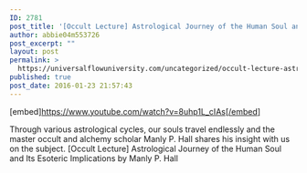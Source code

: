 ```yaml
---
ID: 2781
post_title: '[Occult Lecture] Astrological Journey of the Human Soul and Its Esoteric Implications'
author: abbie04m553726
post_excerpt: ""
layout: post
permalink: >
  https://universalflowuniversity.com/uncategorized/occult-lecture-astrological-journey-of-the-human-soul-and-its-esoteric-implications/
published: true
post_date: 2016-01-23 21:57:43
---
```

[embed]https://www.youtube.com/watch?v=8uhp1L_cIAs[/embed]<br>
<p>Through various astrological cycles, our souls travel endlessly and the master occult and alchemy scholar Manly P. Hall shares his insight with us on the subject.
[Occult Lecture] Astrological Journey of the Human Soul and Its Esoteric Implications by Manly P. Hall</p>